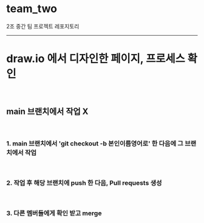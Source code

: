 # team_two
2조 중간 팀 프로젝트 레포지토리
<hr>
<h1>draw.io 에서 디자인한 페이지, 프로세스 확인</h1>
<br>

<h2>main 브랜치에서 작업 X </h2>
<br>
<h3>1. main 브랜치에서 'git checkout -b 본인이름영어로' 한 다음에 그 브랜치에서 작업</h3>
<br>
<h3>2. 작업 후 해당 브랜치에 push 한 다음, Pull requests 생성</h3>
<br>
<h3>3. 다른 멤버들에게 확인 받고 merge </h3>
<br>
